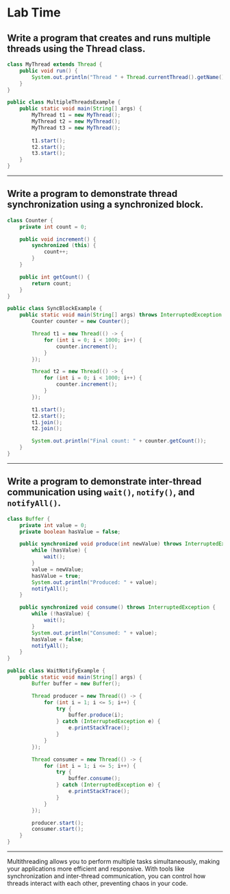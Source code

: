 # Lab Time

## Write a program that creates and runs multiple threads using the Thread class.

```java
class MyThread extends Thread {
    public void run() {
        System.out.println("Thread " + Thread.currentThread().getName() + " is running");
    }
}

public class MultipleThreadsExample {
    public static void main(String[] args) {
        MyThread t1 = new MyThread();
        MyThread t2 = new MyThread();
        MyThread t3 = new MyThread();
        
        t1.start();
        t2.start();
        t3.start();
    }
}
```

---

## Write a program to demonstrate thread synchronization using a synchronized block.

```java
class Counter {
    private int count = 0;

    public void increment() {
        synchronized (this) {
            count++;
        }
    }

    public int getCount() {
        return count;
    }
}

public class SyncBlockExample {
    public static void main(String[] args) throws InterruptedException {
        Counter counter = new Counter();

        Thread t1 = new Thread(() -> {
            for (int i = 0; i < 1000; i++) {
                counter.increment();
            }
        });

        Thread t2 = new Thread(() -> {
            for (int i = 0; i < 1000; i++) {
                counter.increment();
            }
        });

        t1.start();
        t2.start();
        t1.join();
        t2.join();

        System.out.println("Final count: " + counter.getCount());
    }
}
```

---

## Write a program to demonstrate inter-thread communication using `wait()`, `notify()`, and `notifyAll()`.

```java
class Buffer {
    private int value = 0;
    private boolean hasValue = false;

    public synchronized void produce(int newValue) throws InterruptedException {
        while (hasValue) {
            wait();
        }
        value = newValue;
        hasValue = true;
        System.out.println("Produced: " + value);
        notifyAll();
    }

    public synchronized void consume() throws InterruptedException {
        while (!hasValue) {
            wait();
        }
        System.out.println("Consumed: " + value);
        hasValue = false;
        notifyAll();
    }
}

public class WaitNotifyExample {
    public static void main(String[] args) {
        Buffer buffer = new Buffer();

        Thread producer = new Thread(() -> {
            for (int i = 1; i <= 5; i++) {
                try {
                    buffer.produce(i);
                } catch (InterruptedException e) {
                    e.printStackTrace();
                }
            }
        });

        Thread consumer = new Thread(() -> {
            for (int i = 1; i <= 5; i++) {
                try {
                    buffer.consume();
                } catch (InterruptedException e) {
                    e.printStackTrace();
                }
            }
        });

        producer.start();
        consumer.start();
    }
}
```

---

Multithreading allows you to perform multiple tasks simultaneously, making your applications more efficient and responsive. With tools like synchronization and inter-thread communication, you can control how threads interact with each other, preventing chaos in your code.